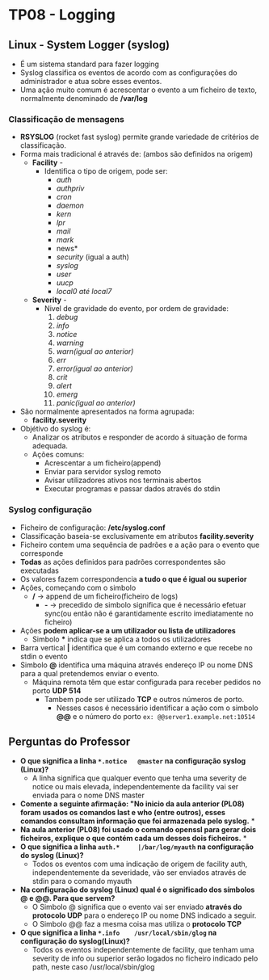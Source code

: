 # TP08 - Logging

## Linux - System Logger (syslog)

* É um sistema standard para fazer logging
* Syslog classifica os eventos de acordo com as configurações do administrador e atua sobre esses eventos.
* Uma ação muito comum é acrescentar o evento a um ficheiro de texto, normalmente denominado de **/var/log**

### Classificação de mensagens

* **RSYSLOG** (rocket fast syslog) permite grande variedade de critérios de classificação.
* Forma mais tradicional é através de: (ambos são definidos na origem)
  * **Facility** -
    * Identifica o tipo de origem, pode ser:
      * *auth*
      * *authpriv*
      * *cron*
      * *daemon*
      * *kern*
      * *lpr*
      * *mail*
      * *mark*
      * news*
      * *security* (igual a auth)
      * *syslog*
      * *user*
      * *uucp*
      * *local0 até local7*
  * **Severity** -
    * Nivel de gravidade do evento, por ordem de gravidade:
      1. *debug*
      2. *info*
      3. *notice*
      4. *warning*
      5. *warn(igual ao anterior)*
      6. *err*
      7. *error(igual ao anterior)*
      8. *crit*
      9. *alert*
      10. *emerg*
      11. *panic(igual ao anterior)*
* São normalmente apresentados na forma agrupada:
  * **facility.severity**
* Objétivo do syslog é:
  * Analizar os atributos e responder de acordo á situação de forma adequada.
  * Ações comuns:
    * Acrescentar a um ficheiro(append)
    * Enviar para servidor syslog remoto
    * Avisar utilizadores ativos nos terminais abertos
    * Executar programas e passar dados através do stdin

### Syslog configuração

* Ficheiro de configuração: **/etc/syslog.conf**
* Classificação baseia-se exclusivamente em atributos **facility.severity**
* Ficheiro contem uma sequência de padrões e a ação para o evento que corresponde
* **Todas** as ações definidos para padrões correspondentes são executadas
* Os valores fazem correspondencia **a tudo o que é igual ou superior**
* Ações, começando com o simbolo
  * **/** -> append de um ficheiro(ficheiro de logs)
    * **\-** -> precedido de simbolo significa que é necessário efetuar sync(ou então não é garantidamente escrito imediatamente no ficheiro)
* Ações **podem aplicar-se a um utilizador ou lista de utilizadores**
  * Simbolo **\*** indica que se aplica a todos os utilizadores
* Barra vertical **|** identifica que é um comando externo e que recebe no stdin o evento
* Simbolo **@** identifica uma máquina através endereço IP ou nome DNS para a qual pretendemos enviar o evento.
  * Máquina remota têm que estar configurada para receber pedidos no porto **UDP 514**
    * Tambem pode ser utilizado **TCP** e outros números de porto.
      * Nesses casos é necessário identificar a ação com o simbolo **@@** e o número do porto ``ex: @@server1.example.net:10514``

## Perguntas do Professor

* **O que significa a linha ``*.notice   @master`` na configuração syslog (Linux)?**
  * A linha significa que qualquer evento que tenha uma severity de notice ou mais elevada, independentemente da facility vai ser enviada para o nome DNS master
* **Comente a seguinte afirmação: "No inicio da aula anterior (PL08) foram usados os comandos last e who (entre outros), esses comandos consultam informação que foi armazenada pelo syslog.**
  * 
* **Na aula anterior (PL08) foi usado o comando openssl para gerar dois ficheiros, explique o que contém cada um desses dois ficheiros.**
  * 
* **O que significa a linha ``auth.*     |/bar/log/myauth`` na configuração do syslog (Linux)?**
  * Todos os eventos com uma indicação de origem de facility auth, independentemente da severidade, vão ser enviados através de stdin para o comando myauth
* **Na configuração do syslog (Linux) qual é o significado dos símbolos @ e @@. Para que servem?**
  * O Simbolo @ significa que o evento vai ser enviado **através do protocolo UDP** para o endereço IP ou nome DNS indicado a seguir.
  * O Simbolo @@ faz a mesma coisa mas utiliza o **protocolo TCP**
* **O que significa a linha ``*.info    /usr/local/sbin/glog`` na configuração do syslog(Linux)?**
  * Todos os eventos independentemente de facility, que tenham uma severity de info ou superior serão logados no ficheiro indicado pelo path, neste caso /usr/local/sbin/glog
